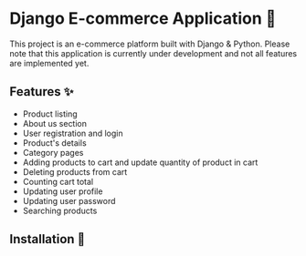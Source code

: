 # Django E-commerce Application 🛒
This project is an e-commerce platform built with Django & Python. Please note that this application is currently under development and not all features are implemented yet.

## Features ✨
- Product listing
- About us section
- User registration and login
- Product's details
- Category pages
- Adding products to cart and update quantity of product in cart
- Deleting products from cart
- Counting cart total
- Updating user profile
- Updating user password
- Searching products

## Installation 🔧
